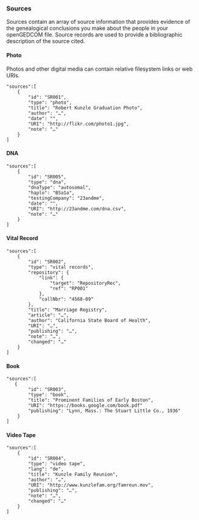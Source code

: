 ### Sources
Sources contain an array of source information that provides evidence of the genealogical conclusions you make about the people in your openGEDCOM file. Source records are used to provide a bibliographic description of the source cited.

#### Photo
Photos and other digital media can contain relative filesystem links or web URIs.

```
"sources":[
    {
        "id": "SR001",
        "type": "photo",
        "title": "Robert Kunzle Graduation Photo",
        "author": "…",
        "date": "",
        "URI": "http://flikr.com/photo1.jpg",
        "note": "…"
    }
]
 ```

#### DNA
```
"sources":[
    {
        "id": "SR005",
        "type": "dna",
        "dnaType": "autosomal",
        "haplo": "B5a1a",
        "testingCompany": "23andme",
        "date": "",
        "URI": "http://23andme.com/dna.csv",
        "note": "…"
    }
]
 ```

#### Vital Record
```
"sources":[
    {
        "id": "SR002",
        "type": "vital records",
        "repository": {
            "link": {
                "target": "RepositoryRec",
                "ref": "RP001"
            },
            "callNbr": "4568-09"
        },
        "title": "Marriage Registry",
        "article": "…",
        "author": "California State Board of Health",
        "URI": "…",
        "publishing": "…",
        "note": "…",
        "changed": "…"
    }
]
 ```

#### Book
```
"sources":[
   {
        "id": "SR003",
        "type": "book",
        "title": "Prominent Families of Early Boston",
        "URI": "https://books.google.com/book.pdf"
        "publishing": "Lynn, Mass.: The Stuart Little Co., 1936"
    }
]
 ```

#### Video Tape
```
"sources":[
    {
        "id": "SR004",
        "type": "video tape",
        "lang": "de",
        "title": "Kunzle Family Reunion",
        "author": "…",
        "URI": "http://www.kunzlefam.org/famreun.mov",
        "publishing": "…",
        "note": "…",
        "changed": "…"
    }
]
 ```

